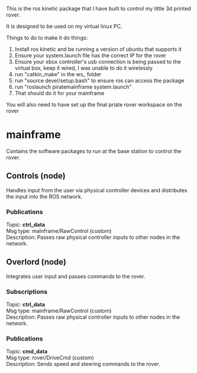 This is the ros kinetic package that I have built to control my little 3d printed rover.

It is designed to be used on my virtual linux PC.

Things to do to make it do things:
1. Install ros kinetic and be running a version of ubuntu that supports it
2. Ensure your system.launch file has the correct IP for the rover
3. Ensure your xbox controller's usb connection is being passed to the virtual box, keep it wired, I was unable to do it wirelessly
4. run "catkin_make" in the ws_ folder
5. run "source devel/setup.bash" to ensure ros can access the package
6. run "roslaunch piratemainframe system.launch"
7. That should do it for your mainframe

You will also need to have set up the final priate rover workspace on the rover

# mainframe
Contains the software packages to run at the base station to control the rover.

## Controls (node)
Handles input from the user via physical controller devices and distributes the input into the ROS network.

### Publications
Topic:       **ctrl_data**<br />
Msg type:    mainframe/RawControl (custom)<br />
Description: Passes raw physical controller inputs to other nodes in the network.

## Overlord (node)
Integrates user input and passes commands to the rover.

### Subscriptions
Topic:       **ctrl_data**<br />
Msg type:    mainframe/RawControl (custom)<br />
Description: Passes raw physical controller inputs to other nodes in the network.

### Publications

Topic:       **cmd_data**<br />
Msg type:    rover/DriveCmd (custom)<br />
Description: Sends speed and steering commands to the rover.
